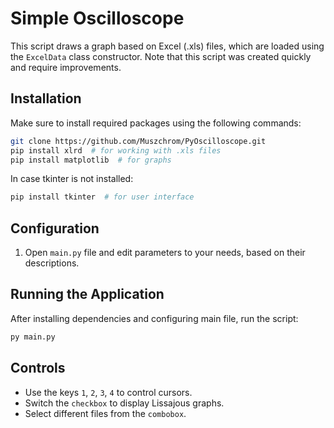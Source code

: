 # Simple Oscilloscope

This script draws a graph based on Excel (.xls) files, which are loaded using the `ExcelData` class constructor. Note that this script was created quickly and require improvements.

## Installation
Make sure to install required packages using the following commands:
```bash
git clone https://github.com/Muszchrom/PyOscilloscope.git
pip install xlrd  # for working with .xls files
pip install matplotlib  # for graphs 
```
In case tkinter is not installed:
```bash
pip install tkinter  # for user interface
```

## Configuration
1. Open `main.py` file and edit parameters to your needs, based on their descriptions.

## Running the Application
After installing dependencies and configuring main file, run the script:
```bash
py main.py
```

## Controls
* Use the keys `1`, `2`, `3`, `4` to control cursors. 
* Switch the `checkbox` to display Lissajous graphs. 
* Select different files from the `combobox`.
